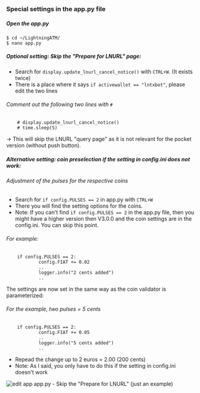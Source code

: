 ### Special settings in the app.py file

##### Open the app.py

```
$ cd ~/LightningATM/
$ nano app.py
```

##### Optional setting: Skip the "Prepare for LNURL" page:

- Search for `display.update_lnurl_cancel_notice()` with `CTRL+W`. (It exists twice)
- There is a place where it says `if activewallet == "lntxbot"`, please edit the two lines

###### Comment out the following two lines with `#`

```
	# display.update_lnurl_cancel_notice()
	# time.sleep(5)
```

-> This will skip the LNURL "query page" as it is not relevant for the pocket version (without push button).

#####  Alternative setting: coin preselection if the setting in config.ini does not work:

###### Adjustment of the pulses for the respective coins

- Search for `if config.PULSES == 2` in app.py with `CTRL+W`
- There you will find the setting options for the coins. 
- Note: If you can't find `if config.PULSES == 2` in the app.py file, then you might have a higher version then V3.0.0 and the coin settings are in the config.ini. You can skip this point.

######  For example:

```
	if config.PULSES == 2:
			config.FIAT += 0.02
			..
			logger.info("2 cents added")
			..
```

The settings are now set in the same way as the coin validator is parameterized:

###### For the example, two pulses = 5 cents

```
	if config.PULSES == 2:
			config.FIAT += 0.05
			..
			logger.info("5 cents added")
			..
```

- Repead the change up to 2 euros = 2.00 (200 cents)
- Note: As I said, you only have to do this if the setting in config.ini doesn't work

![edit app](https://i.imgur.com/MTiekSX.png)
app.py - Skip the "Prepare for LNURL" (just an example)



